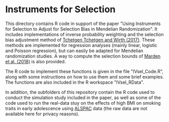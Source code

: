# Instruments for Selection

This directory contains R code in support of the paper "Using Instruments for Selection to Adjust for Selection Bias in Mendelian Randomization". It includes implementations of inverse probability weighting and the selection bias adjustment method of [Tchetgen Tchetgen and Wirth (2017)](https://onlinelibrary.wiley.com/doi/full/10.1111/biom.12670). These methods are implemented for regression analyses (mainly linear, logistic and Poisson regression), but can easily be adapted for Mendelian randomization studies. A way to compute the selection bounds of [Marden et al. (2018)](https://journals.lww.com/epidem/Fulltext/2018/05000/Implementation_of_Instrumental_Variable_Bounds_for.7.aspx) is also provided.

The R code to implement these functions is given in the file "IVsel_Code.R", along with some instructions on how to use them and some brief examples. The functions are also included in the R workspace "IVsel_RData".

In addition, the subfolders of this repository contain the R code used to conduct the simulation study included in the paper, as well as some of the code used to run the real-data stuy on the effects of high BMI on smoking traits in early adolescence using [ALSPAC](http://www.bristol.ac.uk/alspac/) data (the raw data are not available here for privacy reasons).

